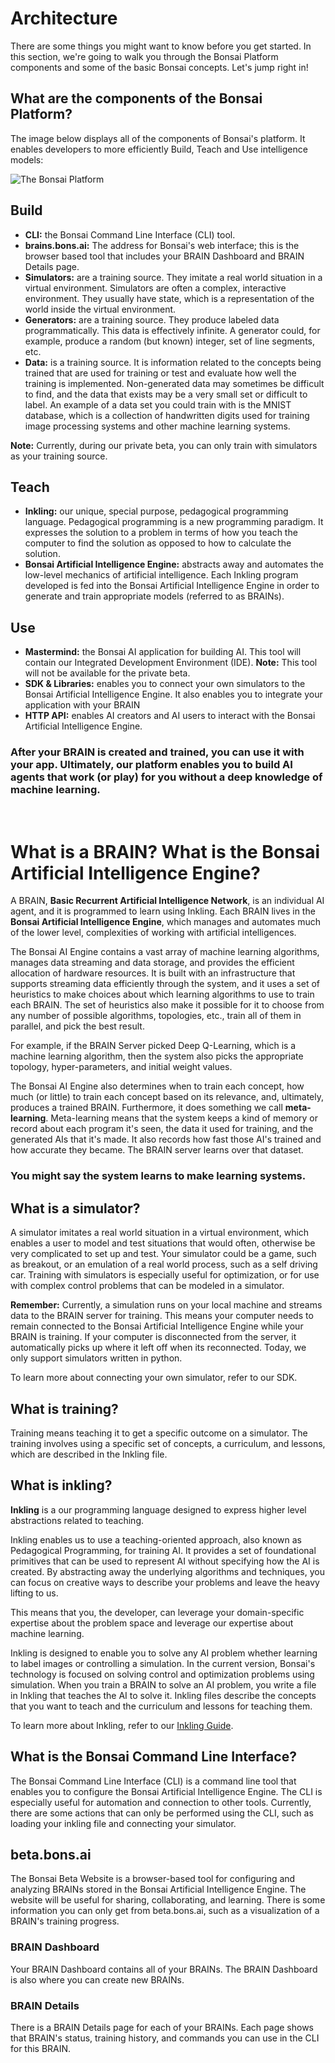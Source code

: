 # Architecture

There are some things you might want to know before you get started. In this section, we're going to walk you through the Bonsai Platform components and some of the basic Bonsai concepts. Let's jump right in!

## What are the components of the Bonsai Platform?

The image below displays all of the components of Bonsai's platform. It enables  developers to more efficiently Build, Teach and Use intelligence models:

![The Bonsai Platform][1]

## Build

* **CLI:** the Bonsai Command Line Interface (CLI) tool.
* **brains.bons.ai:** The address for Bonsai's web interface; this is the browser based tool that includes your BRAIN Dashboard and BRAIN Details page.
* **Simulators:** are a training source. They imitate a real world situation in a virtual environment. Simulators are often a complex, interactive environment. They usually have state, which is a representation of the world inside the virtual environment.
* **Generators:** are a training source. They produce labeled data programmatically. This data is effectively infinite. A generator could, for example, produce a random (but known) integer, set of line segments, etc.
* **Data:** is a training source. It is information related to the concepts being trained that are used for training or test and evaluate how well the training is implemented. Non-generated data may sometimes be difficult to find, and the data that exists may be a very small set or difficult to label. An example of a data set you could train with is the MNIST database, which is a collection of handwritten digits used for training image processing systems and other machine learning systems.

**Note:** Currently, during our private beta, you can only train with simulators as your training source.

## Teach

* **Inkling:** our unique, special purpose, pedagogical programming language. Pedagogical programming is a new programming paradigm. It expresses the solution to a problem in terms of how you teach the computer to find the solution as opposed to how to calculate the solution.
* **Bonsai Artificial Intelligence Engine:** abstracts away and automates the low-level mechanics of artificial intelligence. Each Inkling program developed is fed into the Bonsai Artificial Intelligence Engine in order to generate and train appropriate models (referred to as BRAINs).

## Use

* **Mastermind:** the Bonsai AI application for building AI. This tool will contain our Integrated Development Environment (IDE). **Note:** This tool will not be available for the private beta.
* **SDK & Libraries:** enables you to connect your own simulators to the Bonsai Artificial Intelligence Engine. It also enables you to integrate your application with your BRAIN
* **HTTP API:** enables AI creators and AI users to interact with the Bonsai Artificial Intelligence Engine.

###  After your BRAIN is created and trained, you can use it with your app. Ultimately, our platform enables you to build AI agents that work (or play) for you without a deep knowledge of machine learning.

‍

# What is a BRAIN? What is the Bonsai Artificial Intelligence Engine?

A BRAIN, **Basic Recurrent Artificial Intelligence Network**, is an individual AI agent, and it is programmed to learn using Inkling. Each BRAIN lives in the **Bonsai Artificial Intelligence Engine**, which manages and automates much of the lower level, complexities of working with artificial intelligences.

The Bonsai AI Engine contains a vast array of machine learning algorithms, manages data streaming and data storage, and provides the efficient allocation of hardware resources. It is built with an infrastructure that supports streaming data efficiently through the system, and it uses a set of heuristics to make choices about which learning algorithms to use to train each BRAIN. The set of heuristics also make it possible for it to choose from any number of possible algorithms, topologies, etc., train all of them in parallel, and pick the best result.

 For example, if the BRAIN Server picked Deep Q-Learning, which is a machine learning algorithm, then the system also picks the appropriate topology, hyper-parameters, and initial weight values.

The Bonsai AI Engine also determines when to train each concept, how much (or little) to train each concept based on its relevance, and, ultimately, produces a trained BRAIN. Furthermore, it does something we call **meta-learning**. Meta-learning means that the system keeps a kind of memory or record about each program it's seen, the data it used for training, and the generated AIs that it's made. It also records how fast those AI's trained and how accurate they became. The BRAIN server learns over that dataset.

### You might say the system learns to make learning systems.

## What is a simulator?

A simulator imitates a real world situation in a virtual environment, which enables a user to model and test situations that would often, otherwise be very complicated to set up and test. Your simulator could be a game, such as breakout, or an emulation of a real world process, such as a self driving car. Training with simulators is especially useful for optimization, or for use with complex control problems that can be modeled in a simulator.

**Remember:**  Currently, a simulation runs on your local machine and streams data to the BRAIN server for training. This means your computer needs to remain connected to the Bonsai Artificial Intelligence Engine while your BRAIN is training. If your computer is disconnected from the server, it automatically picks up where it left off when its reconnected. Today, we only support simulators written in python.

To learn more about connecting your own simulator, refer to our SDK.

## What is training?

Training means teaching it to get a specific outcome on a simulator. The training involves using a specific set of concepts, a curriculum, and lessons, which are described in the Inkling file.

## What is inkling?

**Inkling** is a our programming language designed to express higher level abstractions related to teaching.

Inkling enables us to use a teaching-oriented approach, also known as Pedagogical Programming, for training AI. It provides a set of foundational primitives that can be used to represent AI without specifying how the AI is created. By abstracting away the underlying algorithms and techniques, you can focus on creative ways to describe your problems and leave the heavy lifting to us.

This means that you, the developer, can leverage your domain-specific expertise about the problem space and leverage our expertise about machine learning.

Inkling is designed to enable you to solve any AI problem whether learning to label images or controlling a simulation. In the current version, Bonsai's technology is focused on solving control and optimization problems using simulation. When you train a BRAIN to solve an AI problem, you write a file in Inkling that teaches the AI to solve it. Inkling files describe the concepts that you want to teach and the curriculum and lessons for teaching them.

 To learn more about Inkling, refer to our [Inkling Guide][2].

## What is the Bonsai Command Line Interface?

The Bonsai Command Line Interface (CLI) is a command line tool that enables you to configure the Bonsai Artificial Intelligence Engine. The CLI is especially useful for automation and connection to other tools. Currently, there are some actions that can only be performed using the CLI, such as loading your inkling file and connecting your simulator.

## beta.bons.ai

The Bonsai Beta Website is a browser-based tool for configuring and analyzing BRAINs stored in the Bonsai Artificial Intelligence Engine. The website will be useful for sharing, collaborating, and learning. There is some information you can only get from beta.bons.ai, such as a visualization of a BRAIN's training progress.

### **BRAIN Dashboard**

Your BRAIN Dashboard contains all of your BRAINs. The BRAIN Dashboard is also where you can create new BRAINs.

### **BRAIN Details**

There is a BRAIN Details page for each of your BRAINs. Each page shows that BRAIN's status, training history, and  commands you can use in the CLI for this BRAIN.

[1]: https://daks2k3a4ib2z.cloudfront.net/57bf257ce45825764c5cb54b/57e5bb2cab226c7d49d033f5_bonsai_infographic_2x_1024.png
[2]: http://docs.bons.ai/inkling-guide-pages/introduction
